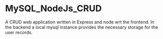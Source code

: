 # MySQL_NodeJs_CRUD

A CRUD web application written in Express and node wrt the frontend. In the backend a local mysql instance provides the necessary storage for the user records.
